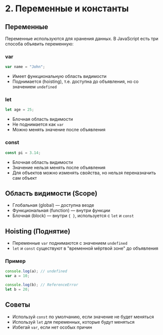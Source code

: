 # 2. Переменные и константы

## Переменные

Переменные используются для хранения данных. В JavaScript есть три способа объявить переменную:

### var

```javascript
var name = "John";
```

* Имеет функциональную область видимости
* Поднимается (hoisting), т.е. доступна до объявления, но со значением `undefined`

### let

```javascript
let age = 25;
```

* Блочная область видимости
* Не поднимается как `var`
* Можно менять значение после объявления

### const

```javascript
const pi = 3.14;
```

* Блочная область видимости
* Значение нельзя менять после объявления
* Для объектов можно изменять свойства, но нельзя переназначить сам объект

## Область видимости (Scope)

* Глобальная (global) — доступна везде
* Функциональная (function) — внутри функции
* Блочная (block) — внутри `{ }`, используется с `let` и `const`

## Hoisting (Поднятие)

* Переменные `var` поднимаются с значением `undefined`
* `let` и `const` существуют в "временной мёртвой зоне" до объявления

### Пример

```javascript
console.log(a); // undefined
var a = 10;

console.log(b); // ReferenceError
let b = 20;
```

## Советы

* Используй `const` по умолчанию, если значение не будет меняться
* Используй `let` для переменных, которые будут меняться
* Избегай `var`, если нет особых причин
